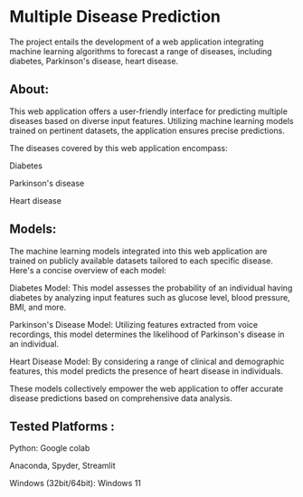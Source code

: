 # Multiple Disease Prediction 

The project entails the development of a web application integrating machine learning algorithms to forecast a range of diseases, including diabetes, Parkinson's disease, heart disease.

## About:
This web application offers a user-friendly interface for predicting multiple diseases based on diverse input features. Utilizing machine learning models trained on pertinent datasets, the application ensures precise predictions.

The diseases covered by this web application encompass:

Diabetes

Parkinson's disease

Heart disease

## Models:
The machine learning models integrated into this web application are trained on publicly available datasets tailored to each specific disease. Here's a concise overview of each model:

Diabetes Model: This model assesses the probability of an individual having diabetes by analyzing input features such as glucose level, blood pressure, BMI, and more.

Parkinson's Disease Model: Utilizing features extracted from voice recordings, this model determines the likelihood of Parkinson's disease in an individual.

Heart Disease Model: By considering a range of clinical and demographic features, this model predicts the presence of heart disease in individuals.

These models collectively empower the web application to offer accurate disease predictions based on comprehensive data analysis.


## Tested Platforms :

Python: Google colab

Anaconda, Spyder, Streamlit

Windows (32bit/64bit): Windows 11
